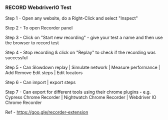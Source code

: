 ### RECORD WebdriverIO Test

Step 1 - Open any website, do a Right-Click and select "Inspect"

Step 2 - To open Recorder panel 

Step 3 - Click on "Start new recording" - give your test a name and then use the browser to record test

Step 4 - Stop recording & click on "Replay" to check if the recording was successful 

Step 5 - Can Slowdown replay | Simulate network | Measure performance | Add Remove Edit steps | Edit locators

Step 6 - Can import | export steps

Step 7 - Can export for different tools using their chrome plugins -  e.g. 
Cypress Chrome Recorder  |  Nightwatch Chrome Recorder  |  Webdriver IO Chrome Recorder

Ref - https://goo.gle/recorder-extension